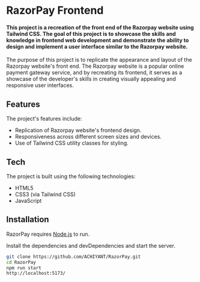 # RazorPay Frontend
#### This project is a recreation of the front end of the Razorpay website using Tailwind CSS. The goal of this project is to showcase the skills and knowledge in frontend web development and demonstrate the ability to design and implement a user interface similar to the Razorpay website.

The purpose of this project is to replicate the appearance and layout of the Razorpay website's front end. The Razorpay website is a popular online payment gateway service, and by recreating its frontend, it serves as a showcase of the developer's skills in creating visually appealing and responsive user interfaces.


## Features

The project's features include:
- Replication of Razorpay website's frontend design.
- Responsiveness across different screen sizes and devices.
- Use of Tailwind CSS utility classes for styling.

## Tech

The project is built using the following technologies:
- HTML5
- CSS3 (via Tailwind CSS)
- JavaScript

## Installation

RazorPay requires [Node.js](https://nodejs.org/) to run.

Install the dependencies and devDependencies and start the server.

```sh
git clone https://github.com/ACHIYANT/RazorPay.git
cd RazorPay
npm run start
http://localhost:5173/
```
